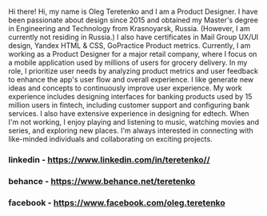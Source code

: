 Hi there!
Hi, my name is Oleg Teretenko and I am a Product Designer. I have been passionate about design since 2015 and obtained my Master's degree in Engineering and Technology from Krasnoyarsk, Russia. (However, I am currently not residing in Russia.) I also have certificates in Mail Group UX/UI design, Yandex HTML & CSS, GoPractice Product metrics.  Currently, I am working as a Product Designer for a major retail company, where I focus on a mobile application used by millions of users for grocery delivery. In my role, I prioritize user needs by analyzing product metrics and user feedback to enhance the app's user flow and overall experience. I like generate new ideas and concepts to continuously improve user experience.  My work experience includes designing interfaces for banking products used by 15 million users in fintech, including customer support and configuring bank services. I also have extensive experience in designing for edtech.  When I'm not working, I enjoy playing and listening to music, watching movies and series, and exploring new places. I'm always interested in connecting with like-minded individuals and collaborating on exciting projects.


### linkedin - https://www.linkedin.com/in/teretenko//

### behance - https://www.behance.net/teretenko

### facebook - https://www.facebook.com/oleg.teretenko


